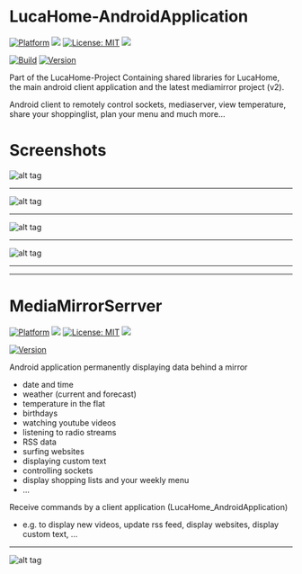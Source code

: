 # LucaHome-AndroidApplication

[![Platform](https://img.shields.io/badge/platform-Android-blue.svg)](https://www.android.com)
<a target="_blank" href="https://android-arsenal.com/api?level=21" title="API21+"><img src="https://img.shields.io/badge/API-21+-blue.svg" /></a>
[![License: MIT](https://img.shields.io/badge/License-MIT-blue.svg)](https://opensource.org/licenses/MIT)
<a target="_blank" href="https://www.paypal.me/GuepardoApps" title="Donate using PayPal"><img src="https://img.shields.io/badge/paypal-donate-blue.svg" /></a>

[![Build](https://img.shields.io/badge/build-passing-green.svg)](https://github.com/GuepardoApps/LucaHome-AndroidApplication)
[![Version](https://img.shields.io/badge/version-v4.4.9.171113-blue.svg)](https://github.com/GuepardoApps/LucaHome-AndroidApplication)

Part of the LucaHome-Project
Containing shared libraries for LucaHome, the main android client application and the latest mediamirror project (v2).

Android client to remotely control sockets, mediaserver, view temperature, share your shoppinglist, plan your menu and much more...

# Screenshots

![alt tag](https://github.com/GuepardoApps/LucaHome-AndroidApplication/blob/master/screenshots/header_001.png)
___________________________________

![alt tag](https://github.com/GuepardoApps/LucaHome-AndroidApplication/blob/master/screenshots/header_002.png)
___________________________________

![alt tag](https://github.com/GuepardoApps/LucaHome-AndroidApplication/blob/master/screenshots/header_003.png)
___________________________________

![alt tag](https://github.com/GuepardoApps/LucaHome-AndroidApplication/blob/master/screenshots/header_004.png)

___________________________________
___________________________________

# MediaMirrorSerrver

[![Platform](https://img.shields.io/badge/platform-Android-blue.svg)](https://www.android.com)
<a target="_blank" href="https://android-arsenal.com/api?level=24" title="API24+"><img src="https://img.shields.io/badge/API-24+-blue.svg" /></a>
[![License: MIT](https://img.shields.io/badge/License-MIT-blue.svg)](https://opensource.org/licenses/MIT)
<a target="_blank" href="https://www.paypal.me/GuepardoApps" title="Donate using PayPal"><img src="https://img.shields.io/badge/paypal-donate-blue.svg" /></a>

[![Version](https://img.shields.io/badge/version-v2.0.2.170923-blue.svg)](https://github.com/GuepardoApps/AndroidApplication)

Android application permanently displaying data behind a mirror
- date and time
- weather (current and forecast)
- temperature in the flat
- birthdays
- watching youtube videos
- listening to radio streams
- RSS data
- surfing websites
- displaying custom text
- controlling sockets
- display shopping lists and your weekly menu
- ...

Receive commands by a client application (LucaHome_AndroidApplication)
- e.g. to display new videos, update rss feed, display websites, display custom text, ...

---

![alt tag](https://github.com/GuepardoApps/LucaHome-AndroidApplication/blob/master/screenshots/header_mediamirror_001.png)
